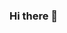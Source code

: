 ### Hi there 👋

<!--

<p align="center"><img src="https://gpvc.arturio.dev/Tukz1" alt="Visitors"></a>


-->
